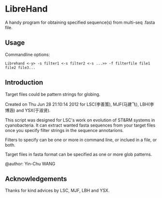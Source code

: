 # LibreHand
A handy program for obtaining specified sequence(s) from multi-seq .fasta file. 

## Usage

Commandline options:

`Librehand <-y> -s filter1 <-s filter2 <-s ...>> -f filterfile file1 file2 file3...`

## Introduction

Target files could be pattern strings for globing.

Created on Thu Jun 28 21:10:14 2012 for LSC(李善策), MJF(马建飞), LBH(李博涵) and YSX(于淑贤).

This script was designed for LSC's work on evolution of ST&RM systems in
cyanobacteria. It can extract wanted fasta sequences from your target files
once you specify filter strings in the sequence annotarions.

Filters to specify can be one or more in command line, or inclued in a file,
or both.

Target files in fasta format can be specified as one or more glob patterns.

@author: Yin-Chu WANG

## Acknowledgements

Thanks for kind advices by LSC, MJF, LBH and YSX. 
